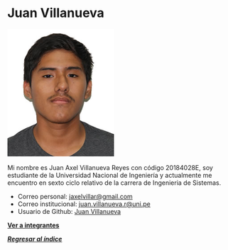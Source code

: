 # Juan Villanueva

![Juan Villanueva](foto_axel.jpg)

Mi nombre es Juan Axel Villanueva Reyes con código 20184028E, soy estudiante de la Universidad Nacional de Ingeniería y
actualmente me encuentro en sexto ciclo relativo de la carrera de Ingenieria de Sistemas.

- Correo personal: jaxelvillar@gmail.com
- Correo institucional: juan.villanueva.r@uni.pe
- Usuario de Github: [Juan Villanueva](https://github.com/axelvrrmc)

**[Ver a integrantes](../integrantes.md)**

***[Regresar al índice](../../proyecto.md)***
